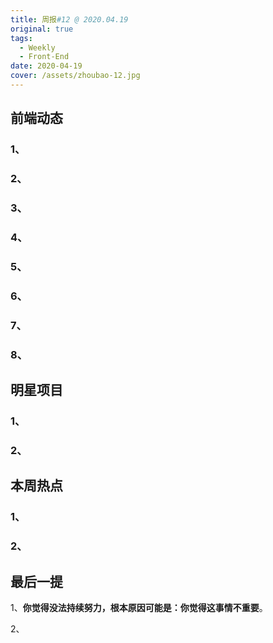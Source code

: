 ```yaml
---
title: 周报#12 @ 2020.04.19
original: true
tags:
  - Weekly
  - Front-End
date: 2020-04-19
cover: /assets/zhoubao-12.jpg
---
```

## 前端动态

### 1、[]()

### 2、[]()

### 3、[]()

### 4、[]()

### 5、[]()

### 6、[]()

### 7、[]()

### 8、[]()

## 明星项目

### 1、[]()

### 2、[]()

## 本周热点

### 1、[]()

### 2、[]()

## 最后一提

1、**你觉得没法持续努力，根本原因可能是：你觉得这事情不重要**。

2、
